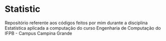 # Statistic
Repositório referente aos códigos feitos por mim durante a disciplina Estatística aplicada a computação do curso Engenharia de Computação do IFPB - Campus Campina Grande



